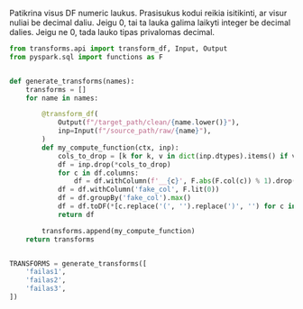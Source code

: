 Patikrina visus DF numeric laukus. Prasisukus kodui reikia isitikinti, ar visur nuliai be decimal daliu. 
Jeigu 0, tai ta lauka galima laikyti integer be decimal dalies. Jeigu ne 0, tada lauko tipas privalomas decimal.

```python
from transforms.api import transform_df, Input, Output
from pyspark.sql import functions as F


def generate_transforms(names):
    transforms = []
    for name in names:

        @transform_df(
            Output(f"/target_path/clean/{name.lower()}"),
            inp=Input(f"/source_path/raw/{name}"),
        )
        def my_compute_function(ctx, inp):
            cols_to_drop = [k for k, v in dict(inp.dtypes).items() if v == 'string']
            df = inp.drop(*cols_to_drop)
            for c in df.columns:
                df = df.withColumn(f'__{c}', F.abs(F.col(c)) % 1).drop(c)
            df = df.withColumn('fake_col', F.lit(0))
            df = df.groupBy('fake_col').max()
            df = df.toDF(*[c.replace('(', '').replace(')', '') for c in df.columns])
            return df

        transforms.append(my_compute_function)
    return transforms


TRANSFORMS = generate_transforms([
    'failas1',
    'failas2',
    'failas3',
])
```
